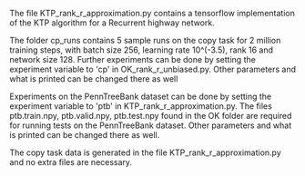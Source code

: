 



The file KTP_rank_r_approximation.py contains a tensorflow implementation of the KTP algorithm for a
Recurrent highway network.

The folder cp_runs contains 5 sample runs on the copy task for 2 million training steps, with batch size 256, 
learning rate 10^(-3.5), rank 16 and network size 128. Further experiments can be done by setting the experiment 
variable to 'cp' in OK_rank_r_unbiased.py. Other parameters and what is printed can be changed there as well


Experiments on the PennTreeBank dataset can be done by setting the experiment variable to 'ptb' in 
KTP_rank_r_approximation.py. The files ptb.train.npy, ptb.valid.npy, ptb.test.npy found in the OK folder are
required for running tests on the PennTreeBank dataset. Other parameters and what is printed can be changed
there as well.

The copy task data is generated in the file KTP_rank_r_approximation.py and no extra files are necessary.
